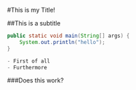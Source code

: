 #This is my Title!

##This is a subtitle

```java
public static void main(String[] args) {
    System.out.println("hello");
}

- First of all
- Furthermore

```

###Does this work?


